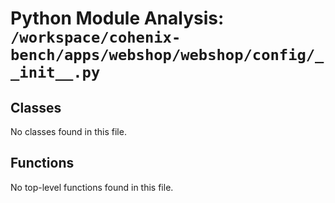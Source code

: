 # Python Module Analysis: `/workspace/cohenix-bench/apps/webshop/webshop/config/__init__.py`

## Classes

No classes found in this file.


## Functions

No top-level functions found in this file.
